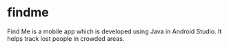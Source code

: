 # findme
Find Me is a mobile app which is developed using Java in Android Studio. It helps track lost people in crowded areas.
